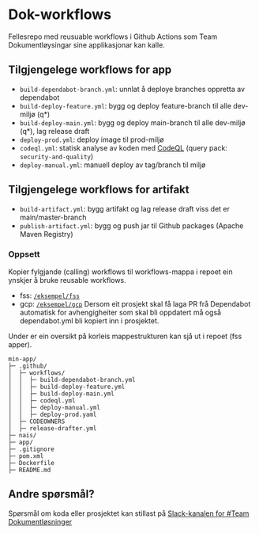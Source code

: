 # Dok-workflows
Fellesrepo med reusuable workflows i Github Actions som Team Dokumentløysingar sine applikasjonar kan kalle.

## Tilgjengelege workflows for app
- `build-dependabot-branch.yml`: unnlat å deploye branches oppretta av dependabot
- `build-deploy-feature.yml`: bygg og deploy feature-branch til alle dev-miljø (q*)
- `build-deploy-main.yml`: bygg og deploy main-branch til alle dev-miljø (q*), lag release draft
- `deploy-prod.yml`: deploy image til prod-miljø
- `codeql.yml`: statisk analyse av koden med [CodeQL](https://docs.github.com/en/code-security/code-scanning/introduction-to-code-scanning/about-code-scanning-with-codeql) (query pack: `security-and-quality`)
- `deploy-manual.yml`: manuell deploy av tag/branch til miljø

## Tilgjengelege workflows for artifakt
- `build-artifact.yml`: bygg artifakt og lag release draft viss det er main/master-branch
- `publish-artifact.yml`: bygg og push jar til Github packages (Apache Maven Registry)

### Oppsett
Kopier fylgjande (calling) workflows til workflows-mappa i repoet ein ynskjer å bruke reusable workflows.
- fss: [`/eksempel/fss`](eksempel/.github/workflows/fss)
- gcp: [`/eksempel/gcp`](eksempel/.github/workflows/gcp)
Dersom eit prosjekt skal få laga PR frå Dependabot automatisk for avhengigheiter som skal bli oppdatert må også dependabot.yml bli kopiert inn i prosjektet.

Under er ein oversikt på korleis mappestrukturen kan sjå ut i repoet (fss apper).

```
min-app/
├─ .github/
│  ├─ workflows/
│  │  ├─ build-dependabot-branch.yml
│  │  ├─ build-deploy-feature.yml
│  │  ├─ build-deploy-main.yml
│  │  ├─ codeql.yml
│  │  ├─ deploy-manual.yml
│  │  ├─ deploy-prod.yaml
│  ├─ CODEOWNERS
│  ├─ release-drafter.yml
├─ nais/
├─ app/
├─ .gitignore
├─ pom.xml
├─ Dockerfile
├─ README.md
```

## Andre spørsmål?
Spørsmål om koda eller prosjektet kan stillast på [Slack-kanalen for \#Team Dokumentløsninger](https://nav-it.slack.com/archives/C6W9E5GPJ)
